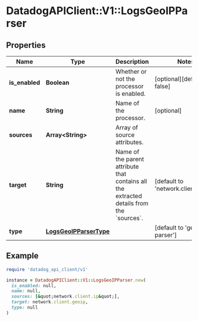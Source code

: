 # DatadogAPIClient::V1::LogsGeoIPParser

## Properties

| Name | Type | Description | Notes |
| ---- | ---- | ----------- | ----- |
| **is_enabled** | **Boolean** | Whether or not the processor is enabled. | [optional][default to false] |
| **name** | **String** | Name of the processor. | [optional] |
| **sources** | **Array&lt;String&gt;** | Array of source attributes. |  |
| **target** | **String** | Name of the parent attribute that contains all the extracted details from the &#x60;sources&#x60;. | [default to &#39;network.client.geoip&#39;] |
| **type** | [**LogsGeoIPParserType**](LogsGeoIPParserType.md) |  | [default to &#39;geo-ip-parser&#39;] |

## Example

```ruby
require 'datadog_api_client/v1'

instance = DatadogAPIClient::V1::LogsGeoIPParser.new(
  is_enabled: null,
  name: null,
  sources: [&quot;network.client.ip&quot;],
  target: network.client.geoip,
  type: null
)
```

